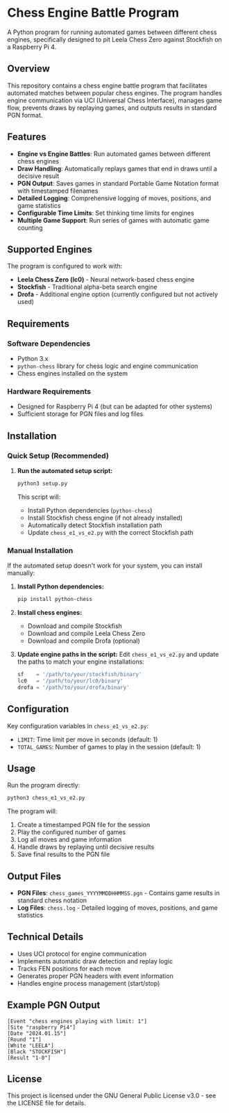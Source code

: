 # Chess Engine Battle Program

A Python program for running automated games between different chess engines, specifically designed to pit Leela Chess Zero against Stockfish on a Raspberry Pi 4.

## Overview

This repository contains a chess engine battle program that facilitates automated matches between popular chess engines. The program handles engine communication via UCI (Universal Chess Interface), manages game flow, prevents draws by replaying games, and outputs results in standard PGN format.

## Features

- **Engine vs Engine Battles**: Run automated games between different chess engines
- **Draw Handling**: Automatically replays games that end in draws until a decisive result
- **PGN Output**: Saves games in standard Portable Game Notation format with timestamped filenames
- **Detailed Logging**: Comprehensive logging of moves, positions, and game statistics
- **Configurable Time Limits**: Set thinking time limits for engines
- **Multiple Game Support**: Run series of games with automatic game counting

## Supported Engines

The program is configured to work with:
- **Leela Chess Zero (lc0)** - Neural network-based chess engine
- **Stockfish** - Traditional alpha-beta search engine  
- **Drofa** - Additional engine option (currently configured but not actively used)

## Requirements

### Software Dependencies
- Python 3.x
- `python-chess` library for chess logic and engine communication
- Chess engines installed on the system

### Hardware Requirements
- Designed for Raspberry Pi 4 (but can be adapted for other systems)
- Sufficient storage for PGN files and log files

## Installation

### Quick Setup (Recommended)

1. **Run the automated setup script:**
   ```bash
   python3 setup.py
   ```
   
   This script will:
   - Install Python dependencies (`python-chess`)
   - Install Stockfish chess engine (if not already installed)
   - Automatically detect Stockfish installation path
   - Update `chess_e1_vs_e2.py` with the correct Stockfish path

### Manual Installation

If the automated setup doesn't work for your system, you can install manually:

1. **Install Python dependencies:**
   ```bash
   pip install python-chess
   ```

2. **Install chess engines:**
   - Download and compile Stockfish
   - Download and compile Leela Chess Zero
   - Download and compile Drofa (optional)

3. **Update engine paths in the script:**
   Edit `chess_e1_vs_e2.py` and update the paths to match your engine installations:
   ```python
   sf    = '/path/to/your/stockfish/binary'
   lc0   = '/path/to/your/lc0/binary'
   drofa = '/path/to/your/drofa/binary'
   ```

## Configuration

Key configuration variables in `chess_e1_vs_e2.py`:

- `LIMIT`: Time limit per move in seconds (default: 1)
- `TOTAL_GAMES`: Number of games to play in the session (default: 1)

## Usage

Run the program directly:
```bash
python3 chess_e1_vs_e2.py
```

The program will:
1. Create a timestamped PGN file for the session
2. Play the configured number of games
3. Log all moves and game information
4. Handle draws by replaying until decisive results
5. Save final results to the PGN file

## Output Files

- **PGN Files**: `chess_games_YYYYMMDDHHMMSS.pgn` - Contains game results in standard chess notation
- **Log Files**: `chess.log` - Detailed logging of moves, positions, and game statistics

## Technical Details

- Uses UCI protocol for engine communication
- Implements automatic draw detection and replay logic
- Tracks FEN positions for each move
- Generates proper PGN headers with event information
- Handles engine process management (start/stop)

## Example PGN Output

```
[Event "chess engines playing with limit: 1"]
[Site "raspberry Pi4"] 
[Date "2024.01.15"]
[Round "1"]
[White "LEELA"]
[Black "STOCKFISH"]
[Result "1-0"]
```

## License

This project is licensed under the GNU General Public License v3.0 - see the LICENSE file for details.

